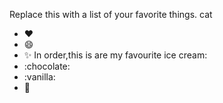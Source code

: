 Replace this with a list of your favorite things.
cat
* :heart:
* :smile:
* :sparkles:
In order,this is are my favourite ice cream:
* :chocolate:
* :vanilla:
* :mango:
